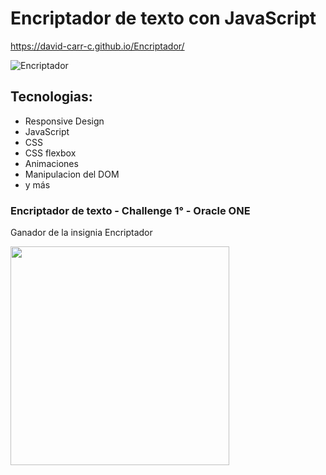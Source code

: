 # Encriptador de texto con JavaScript
https://david-carr-c.github.io/Encriptador/

![Encriptador](https://user-images.githubusercontent.com/88515120/197096651-653a313a-2e62-43af-bd34-5cb7138bd238.png)

## Tecnologias:
- Responsive Design
- JavaScript
- CSS
- CSS flexbox
- Animaciones
- Manipulacion del DOM
- y más

### Encriptador de texto - Challenge 1° - Oracle ONE
Ganador de la insignia Encriptador

<img src="https://user-images.githubusercontent.com/88515120/197096716-130ff0bb-aa3d-48dc-8e18-9b2f1562cb6d.png" height="auto" width="350px">
